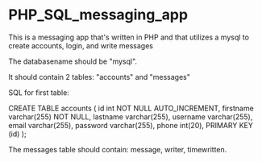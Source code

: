 # PHP_SQL_messaging_app
This is a messaging app that's written in PHP and that utilizes a mysql to create accounts, login, and write messages

The databasename should be "mysql".

It should contain 2 tables: "accounts" and "messages"

SQL for first table: 

CREATE TABLE accounts (
    id int NOT NULL AUTO_INCREMENT,
    firstname varchar(255) NOT NULL,
    lastname varchar(255),
    username varchar(255),
    email varchar(255),
    password varchar(255),
    phone int(20),
    PRIMARY KEY (id)
);

The messages table should contain: message, writer, timewritten.

